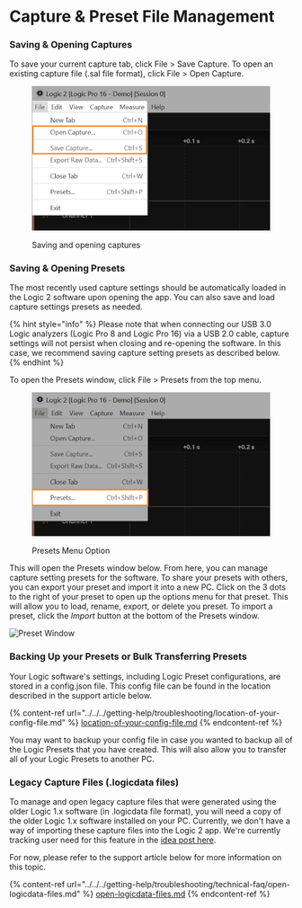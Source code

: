 # Capture & Preset File Management

### Saving & Opening Captures

To save your current capture tab, click File > Save Capture. To open an existing capture file (.sal file format), click File > Open Capture.

<figure><img src="../../../.gitbook/assets/Screenshot 2024-03-20 at 5.11.22 PM.png" alt=""><figcaption><p>Saving and opening captures</p></figcaption></figure>

### Saving & Opening Presets

The most recently used capture settings should be automatically loaded in the Logic 2 software upon opening the app. You can also save and load capture settings presets as needed.

{% hint style="info" %}
Please note that when connecting our USB 3.0 Logic analyzers (Logic Pro 8 and Logic Pro 16) via a USB 2.0 cable, capture settings will not persist when closing and re-opening the software. In this case, we recommend saving capture setting presets as described below.
{% endhint %}

To open the Presets window, click File > Presets from the top menu.

<figure><img src="../../../.gitbook/assets/Screenshot 2024-03-20 at 5.13.32 PM.png" alt=""><figcaption><p>Presets Menu Option</p></figcaption></figure>

This will open the Presets window below. From here, you can manage capture setting presets for the software. To share your presets with others, you can export your preset and import it into a new PC. Click on the 3 dots to the right of your preset to open up the options menu for that preset. This will allow you to load, rename, export, or delete you preset. To import a preset, click the _Import_ button at the bottom of the Presets window.

![Preset Window](<../../../.gitbook/assets/Screen Shot 2021-02-26 at 3.52.26 PM.png>)

### Backing Up your Presets or Bulk Transferring Presets

Your Logic software's settings, including Logic Preset configurations, are stored in a config.json file. This config file can be found in the location described in the support article below.

{% content-ref url="../../../getting-help/troubleshooting/location-of-your-config-file.md" %}
[location-of-your-config-file.md](../../../getting-help/troubleshooting/location-of-your-config-file.md)
{% endcontent-ref %}

You may want to backup your config file in case you wanted to backup all of the Logic Presets that you have created. This will also allow you to transfer all of your Logic Presets to another PC.

### Legacy Capture Files (.logicdata files)

To manage and open legacy capture files that were generated using the older Logic 1.x software (in .logicdata file format), you will need a copy of the older Logic 1.x software installed on your PC. Currently, we don't have a way of importing these capture files into the Logic 2 app. We're currently tracking user need for this feature in the [idea post here](https://ideas.saleae.com/b/feature-requests/import-logicdata-capture/).

For now, please refer to the support article below for more information on this topic.

{% content-ref url="../../../getting-help/troubleshooting/technical-faq/open-logicdata-files.md" %}
[open-logicdata-files.md](../../../getting-help/troubleshooting/technical-faq/open-logicdata-files.md)
{% endcontent-ref %}




